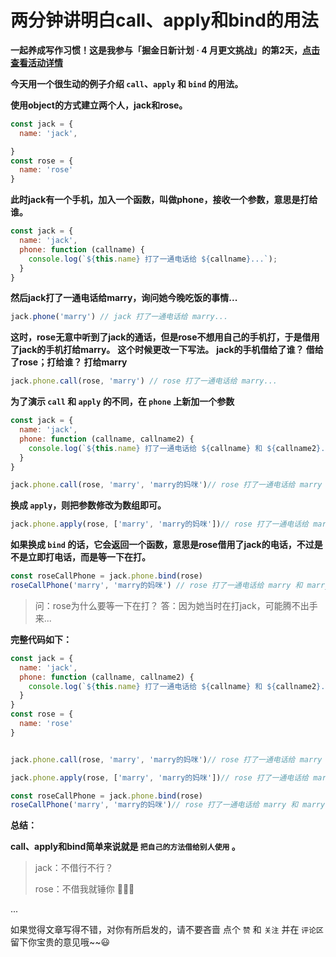 # 两分钟讲明白call、apply和bind的用法



**一起养成写作习惯！这是我参与「掘金日新计划 · 4 月更文挑战」的第2天，[点击查看活动详情](https://juejin.cn/post/7080800226365145118)**



**今天用一个很生动的例子介绍  `call`、`apply` 和 `bind` 的用法。**

**使用object的方式建立两个人，jack和rose。**

```javascript
const jack = {
  name: 'jack',

}
const rose = {
  name: 'rose'
}
```



**此时jack有一个手机，加入一个函数，叫做phone，接收一个参数，意思是打给谁。**

```javascript
const jack = {
  name: 'jack',
  phone: function (callname) {
    console.log(`${this.name} 打了一通电话给 ${callname}...`);
  }
}
```



**然后jack打了一通电话给marry，询问她今晚吃饭的事情...**

```javascript
jack.phone('marry') // jack 打了一通电话给 marry...
```



**这时，rose无意中听到了jack的通话，但是rose不想用自己的手机打，于是借用了jack的手机打给marry。**
**这个时候更改一下写法。**
**jack的手机借给了谁？ 借给了rose；打给谁？ 打给marry**

```javascript
jack.phone.call(rose, 'marry') // rose 打了一通电话给 marry...
```



**为了演示 `call` 和 `apply` 的不同，在 `phone` 上新加一个参数**

```javascript
const jack = {
  name: 'jack',
  phone: function (callname, callname2) {
    console.log(`${this.name} 打了一通电话给 ${callname} 和 ${callname2}...`);
  }
}

jack.phone.call(rose, 'marry', 'marry的妈咪')// rose 打了一通电话给 marry 和 marry的妈咪...
```



**换成 `apply`，则把参数修改为数组即可。**

```javascript
jack.phone.apply(rose, ['marry', 'marry的妈咪'])// rose 打了一通电话给 marry 和 marry的妈咪...
```



**如果换成 `bind` 的话，它会返回一个函数，意思是rose借用了jack的电话，不过是不是立即打电话，而是等一下在打。**

```javascript
const roseCallPhone = jack.phone.bind(rose)
roseCallPhone('marry', 'marry的妈咪') // rose 打了一通电话给 marry 和 marry的妈咪...
```

> 问：rose为什么要等一下在打？
> 答：因为她当时在打jack，可能腾不出手来... 



 **完整代码如下：**

```javascript
const jack = {
  name: 'jack',
  phone: function (callname, callname2) {
    console.log(`${this.name} 打了一通电话给 ${callname} 和 ${callname2}...`);
  }
}
const rose = {
  name: 'rose'
}


jack.phone.call(rose, 'marry', 'marry的妈咪')// rose 打了一通电话给 marry 和 marry的妈咪...

jack.phone.apply(rose, ['marry', 'marry的妈咪'])// rose 打了一通电话给 marry 和 marry的妈咪...

const roseCallPhone = jack.phone.bind(rose)
roseCallPhone('marry', 'marry的妈咪')// rose 打了一通电话给 marry 和 marry的妈咪...
```



**总结：**

**call、apply和bind简单来说就是 `把自己的方法借给别人使用` 。**

> jack：不借行不行？
>
> rose：不借我就锤你​ :anger::anger::anger:

...

如果觉得文章写得不错，对你有所启发的，请不要吝啬 点个 `赞` 和 `关注` 并在 `评论区` 留下你宝贵的意见哦~~:smiley:

